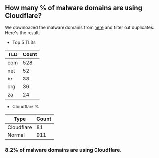 ## How many % of malware domains are using Cloudflare?


We downloaded the malware domains from [here](https://urlhaus.abuse.ch) and filter out duplicates.
Here's the result.


[//]: # (start replacement)


- Top 5 TLDs

| TLD | Count |
| --- | --- |
| com | 528 |
| net | 52 |
| br | 38 |
| org | 36 |
| za | 24 |


- Cloudflare %

| Type | Count |
| --- | --- |
| Cloudflare | 81 |
| Normal | 911 |


### 8.2% of malware domains are using Cloudflare.